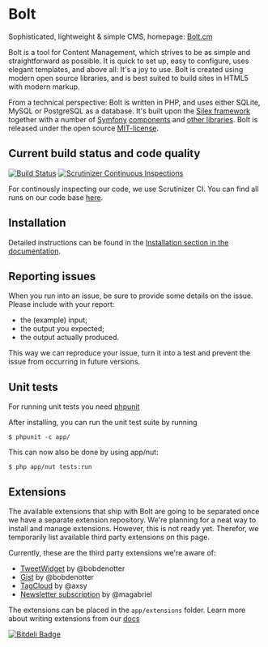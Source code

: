 Bolt
====

Sophisticated, lightweight & simple CMS, homepage: [Bolt.cm](http://bolt.cm)

Bolt is a tool for Content Management, which strives to be as simple and straightforward 
as possible. It is quick to set up, easy to configure, uses elegant templates, and above 
all: It's a joy to use. Bolt is created using modern open source libraries, and is best 
suited to build sites in HTML5 with modern markup. 

From a technical perspective: Bolt is written in PHP, and uses either SQLite, MySQL or 
PostgreSQL as a database. It's built upon the [Silex framework](http://silex.sensiolabs.org) 
together with a number of [Symfony](http://symfony.com/) [components](http://symfony.com/components) 
and [other libraries](http://docs.bolt.cm/credits). Bolt is released under the open source 
[MIT-license](http://opensource.org/licenses/mit-license.php).

Current build status and code quality
-------------------------------------

[![Build Status](https://secure.travis-ci.org/bolt/bolt.png?branch=master)](http://travis-ci.org/bolt/bolt)
[![Scrutinizer Continuous Inspections](https://scrutinizer-ci.com/g/bolt/bolt/badges/general.png?s=74400dd068f81fe3ba434e5952b961bb83bbea62)](https://scrutinizer-ci.com/g/bolt/bolt/)

For continously inspecting our code, we use Scrutinizer CI. You can find all runs
on our code base [here](https://scrutinizer-ci.com/g/bolt/bolt/inspections).

Installation
------------

Detailed instructions can be found in the [Installation section in the documentation](http://docs.bolt.cm/installation).

Reporting issues
----------------
When you run into an issue, be sure to provide some details on the issue.
Please include with your report:
- the (example) input;
- the output you expected;
- the output actually produced.

This way we can reproduce your issue, turn it into a test and prevent the issue from occurring in future versions.

Unit tests
----------
For running unit tests you need [phpunit](http://www.phpunit.de/)

After installing, you can run the unit test suite by running

    $ phpunit -c app/

This can now also be done by using app/nut:

    $ php app/nut tests:run

Extensions
----------
The available extensions that ship with Bolt are going to be separated once we have a separate extension
repository. We're planning for a neat way to install and manage extensions. However, this is not ready
yet. Therefor, we temporarily list available third party extensions on this page.

Currently, these are the third party extensions we're aware of:

- [TweetWidget](https://github.com/bolt/tweetwidget) by @bobdenotter
- [Gist](https://github.com/bolt/extension-gist) by @bobdenotter
- [TagCloud](https://github.com/axsy/bolt-extension-tagcloud) by @axsy
- [Newsletter subscription](https://github.com/magabriel/bolt-extension-newsletter-subscription) by @magabriel

The extensions can be placed in the `app/extensions` folder.
Learn more about writing extensions from our [docs](https://github.com/bolt/bolt-docs/blob/master/source/extensions.md)

[![Bitdeli Badge](https://d2weczhvl823v0.cloudfront.net/bolt/bolt/trend.png)](https://bitdeli.com/free "Bitdeli Badge")

